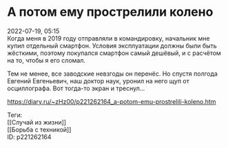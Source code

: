 А потом ему прострелили колено
===============================

   
 2022-07-19, 05:15   
  Когда меня в 2019 году отправляли в командировку, начальник мне купил отдельный смартфон. Условия эксплуатации должны были быть жёсткими, поэтому покупался смартфон самый дешёвый, и с расчётом на то, чтобы я его сломал.   
   
 Тем не менее, все заводские невзгоды он перенёс. Но спустя полгода Евгений Евгеньевич, наш доктор наук, уронил на него щуп от осциллографа. Вот тогда-то экран и треснул...   
    
 <https://diary.ru/~zHz00/p221262164_a-potom-emu-prostrelili-koleno.htm>   
   
 Теги:   
 [[Случай из жизни]]   
 [[Борьба с техникой]]   
 ID: p221262164